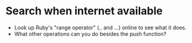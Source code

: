 # Search when internet available

* Look up Ruby's "range operator" (.. and ...) online to see what it does.
* What other operations can you do besides the push function?